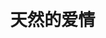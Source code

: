 
# 天然的爱情
<br /><br /><br /><br /><br /><br /><br />


<html lang="zh-CN">

<head>
    <script type="text/javascript">   
    function password() {   
        var testV = 1;   
        var pass1 = prompt('请输入密码','');   
        while (testV < 3) {   
            if (!pass1)   
            history.go(-1);   
            if (pass1 == "123") {//初始密码123   
            alert('密码正确');   
            break;   
        }   
        testV+=1;   
        var pass1 =   
        prompt('密码错误!请重新输入:');   
        }   
        if (pass1!="password" & testV ==3)   
        history.go(-1);   
        return " ";   
    }   
    document.write(password());   
    </script>
    <meta charset="utf-8">
    <meta name="viewport" content="width=device-width">
    <meta http-equiv="X-UA-Compatible" content="IE=edge,chrome=1" />
    <meta name="renderer" content="webkit">
    <meta name="viewport" content="width=device-width, initial-scale=1, maximum-scale=1, user-scalable=no" />
    <title>恋爱计时</title>
    <style>
        body {
            -webkit-font-smoothing: antialiased;
            font-family: Helvetica Neue, Helvetica, Hiragino Sans GB, Microsoft YaHei, Arial, sans-serif;
            font-size: 85%;
            margin: 0;
        }
        
        h2 {
            font-size: 220%;
            font-weight: 400;
            
        }
        
        .content {
            position: absolute;
            width: 100%;
            top: 40%;
            transform: translate(0, -50%);
            text-align: center;
            
        }
        
        .timer {
            font-size: 180%;
            line-height: 1.5;
            margin: 1em 0;
        }
        
        .timer b {
            color: rgb(253, 99, 125);
        }
    </style>
</head>

<body>
    <div class="content">
        <br /><br /><br /><br /><br /><br />
        <h2>天天然然已经在一起</h2>
        <div class="timer">
            <b id="d"></b> Days <b id="h"></b> Hours <b id="m"></b> Minutes <b id="s"></b> Seconds
        </div>
    </div>

    <script>
        function timer() {
            var start = new Date(2022, 5, 15); 
            var t = new Date() - start;
            t = t + 8589000
            var h = ~~(t / 1000 / 60 / 60 % 24);
            if (h < 10) {
                h = "0" + h;
            }
            var m = ~~(t / 1000 / 60 % 60);
            if (m < 10) {
                m = "0" + m;
            }

            var s = ~~(t / 1000 % 60);
            if (s < 10) {
                s = "0" + s;
            }
            document.getElementById('d').innerHTML = ~~(t / 1000 / 60 / 60 / 24);
            document.getElementById('h').innerHTML = h;
            document.getElementById('m').innerHTML = m;
            document.getElementById('s').innerHTML = s;
        }
        timer();
        setInterval(timer, 1000);
    </script>
</body>

</html>
#### 快速跳转
[留言板](#留言板)<br />
[恋爱日志](#恋爱日志)<br />
[网址导航](#网址导航)
    
<html>
<body>
<script>
function hug()
{
    alert("开心心开心心！mua！");
}
</script>
<button type="button" onclick="hug()">抱抱天天</button>
</body>
</html>
    
## 留言板
```
·小傻，有不开心的时候，要努力告诉天天哦，什么都不需要顾虑。我每次都会一直想着你，等待你告诉天天，等待你开心起来。
·宝贝宝贝日志顺序调好啦！看起来会方便一些耶耶耶！！！
·一直有在努力，昨天在努力，今天在努力，明天也一定会努力。
·对不起啦宝贝，我还是没能克服之前的担心……让你失望啦，我会努力的！！
·噢耶耶耶耶耶耶，解封啦！然然，我们可以继续一起向前啦！
·亲爱的，在这疫情的艰难时刻，我一定和你在一起，陪在你的身边的！加油，一切都会过去的！
·宝贝，和你在一起真的很开心，真的不用太担心天天哦！然然对我的好，我都能感受得到铭记在心，放心吧老婆！！！
·然然从未打扰到天天，千万不要有顾虑哦，你可是我的女朋友，最爱的小然！！！
·没有任何困难是不可战胜的，只要天天和然然一同面对，只要永怀希望与热忱之心。
·无论我们相隔多远，我们的心里都永远会有对方。短暂的分隔只是为了以后长久的幸福生活，天天相信我们一定能够克服困难，走到最后————幸福美好的最后。
·宝贝不要担心天天会变，真的不要担心。我们的幸福、然然的好天天都看在眼里记在心里的，怎么可能以后就会变得对然然不好了呢。天天一定不会辜负我们俩的，还希望然然相信天天哟！
```



## 恋爱日志
### 2022/9/29
今天是忙碌的一天，然然上午上完两节课后，中午匆匆吃完饭就要去给篮球赛拍照，太阳那么大那么热，然然还要呆在外面真的好辛苦，天天好想抱抱然宝。还好然然下午没有课，可以好好休息，然然睡到了六点，真的让天天特别开心，天天就好希望然然好好休息呀！晚上，然然又要去跳舞排练，真的特别累，而且还要和男生搭档呜呜呜呜，醋醋，然然！！！但是特别特别幸福的是然然一直都在安慰傻天，一直都想着傻天，让天天内心也特别温暖安心。天天就是有点小自私嘛，不想然然和别的男生配对，不想然然牵牵抱抱别的男生略略略，我相信小然宝一定也会让天天放心哒！晚上睡前天天和然然又打了电话，真的特别幸福。两人一起回忆了今天的努力，互相鼓励互相肯定，好温暖呀然然！<br />即使相隔千里，但是我们仍然可以每天陪在对方身边，给对方帮助，谢谢有你啦！
### 2022/9/28
今天然儿还是不开心呢，早上又收到了ppt的任务，真是太辛苦了。而且，这次ppt的组内只有三个人，还有一个没有返校，让事情更加棘手。我知道，然然一直都很辛苦，然然也很努力，所以客观条件上就不充足的话，咱们可以适当放弃的呀。如果他们不想退，就让他们多做一点事情，咱们可以就做个ppt，天天可以帮你的！<br />
昨晚，天天帮然然改进ppt，真的特别开心。因为，自己在远方，也可以为然然尽一份自己的力量，帮然然分担辛苦，真的特别特别开心。<br />
所以，然然千万不要觉得怕麻烦天天，要是天天真的没有机会帮到然然，然然真的不需要天天了，那天天才是真的会难过呢！宝贝，我知道今天你很难过，我也很心疼你，我更想让你开心起来。所以有什么难受的，有什么事情，都可以和天天讲的，而且天天很想听你讲。如果是天天的错，那就更要告诉天天了，我真的很担心然儿。听着你有气无力的声音、充满心事的言语，嘴上却说着：“没怎么，没怎么”。让天天怎么可能不担心呢！天天多么害怕有一天然然不再想和天天倾诉，不再需要天天的帮助。<br />
然然，放心吧，永远都有一个人一直站着你的身后，永远都有人，倾听你、帮助你、保护你、爱着你，永远。<br />
等着你，然然。<br />
真是太好了！然然下午顺利讲完了ppt，十分冷静沉着，不错不错！然后然然也轻松开心起来啦，还给天天打了电话，天天听到然然活泼开心的声音，内心真的超级欣慰。宝贝啊，许多时候事情都没有我们想象中的那么不好的，或许我们都有点习惯去看事情不好的那一面。我们说过要变得更好，我要带着然然，每天更加开心更加积极！还希望然然以后尽量多和天天讲内心的想法与感受哦，我可是天天那，你的天天，永远的天天，让我成为那个，你唯一愿意倾诉的人，可以永远支持你的人。
### 2022/9/27
今天，然然的课程很辛苦呀，上午早八高数物理，下午还有一节英语。早上第二节高数，老师从数列开始，讲了收敛、极限以及数列的性质，天天虽然没有学这部分的内容，但也有一些了解，确实是很难看懂。物理老师更是离谱，直接放出许多没有学过的数学符号，没有考虑到同学们的数学知识，没想让人听懂，真的很可恶。但是然然也不必慌张，天天现在也对d符号没有弄清楚，现在只要知道它是表达微分也就是求导的意思就行了。老师要是讲的不好，咱们就下课看教材，教材看不懂就问天天，或者我们一起去查资料，没有问题的。大学本就是自学为主嘛，课下我们也可以多花时间。或许没有办法一下就听懂确实很打击人，但是我们不会害怕不会退缩的宝贝！<br />
傍晚，然然去操场和一起表演舞蹈的同学排练，结果发现那些新疆的人却也没跳的多好。本来我就说小然很棒嘛，他们怎么可能有小然好？所以小然不用担心，让他们自己学自己的，咱们练好就很棒啦，他们学不会就多练会儿，咱们学得快就可以多多休息！<br />
综合测评的打分机制确实很不合理，预科本来就是给分数低一些的同学一个缓冲的时间来达到准备本科学，但是这种打分机制却弱化成绩差距，变相鼓励活动，有些舍本逐末了吧。或许有的人以这种打分，以这种大学学习感到窃喜，但我们的然儿才不是那种人。什么综测也仅仅是预科一年选专业的指标，自己没学到本事的人就算是再好的专业也没有用。所以，咱们不用担心最后的综测分数不合理，我们只需要为自己而学，学到知识学到本领，自然就不负我们的努力。再说了，我们也会参加各种活动，小然也那么棒，就算在这种体制之下，咱们也不会落后的宝贝！<br />
不用太焦虑之后的事情的，塞翁失马焉知非福，然宝，和天天一起过好每一天，一点一点地，让自己变得更好吧！
### 2022/9/26
又是一周周一，说来也巧，天天的正式课程和然然的第一周先下课也是一起开始的，所以，让这变得更有仪式感一些吧。我们昨晚一起早早地（相对的）入睡，今天早上七点就一同起床，醒来便是对方，真的特别幸福。早上的高数，然然虽然因为才开课而没有讲什么知识内容，天天却早已在数学的毒打下痛得要死。<br />可能是因为昨天在图书馆被空调冷到，今天数学课后半节，天天的肚子都痛得要命，真的把眼泪都憋出来了，还要强装镇定。忍着痛和然然发消息，呜呜呜好想要然然的抱抱与安慰。下课后上了个厕所，感觉暂时有好一些，以后要去图书馆，还是多带件外套吧。<br />哦对了，健康的共享天天还是没有收到，可以尝试把我的Apple邮箱加入我的通讯录页面，然后以邮箱为目标发送邀请。我真的很想和小然一起分享啦······呜呜呜呜呜。<br />
下午天天因为各种各样不顺利的事情凑到了一起，内心有些烦躁郁闷，但是然然，她毅然地在电话中陪伴安慰着天天。其实，只要有然儿在我的身边，天下还有什么困难可以让我伤心啊！真的很感动，很感谢，有你，天天超幸运，超幸福！
### 2022/9/25
今天天天在图书馆努力赶了一天的作业，终于还是完成了既定目标，其实还是挺充实的。然然也为了明天下午的报告努力有在完成自己的准备任务，真的非常棒。虽然那些同学做的一点也不好，但是只要我们不负自己，有努力就没有遗憾啦。<br />然然的同学们有的人感觉非常不好，希望然然一定一定要保持警惕与距离，千万不要被骗骗啦，这个世界真的真的不是那么温柔的。一想到然然要是有遭遇危险的可能，天天的心就会凉一大截，真的会很难受很担心，所以然然一定要答应我保护好自己哦。然然，和他们才不是一路人，绝对不是！
### 2022/9/24
今天天天终于可以出门啦，然然也开始了在地质大学的第一个完整的一天。天天一个人在深圳乱逛，想去寻找成都的霸王茶姬回忆，跨越了大半座城市，最后终于还是喝到了玫瑰普洱。啊啊啊啊啊是和然然一起坐在奶茶店的回忆，是美好的味道。
### 2022/9/19
然然正式解封的第一天，当我们接到解封的通知时，几乎都快哭了出来。这将近一个月的时间里，然儿被关在家里不能出门不能上学，也没法吃到喜欢的美食、没有好玩的活动。本来安排好的上学旅途也被突如其来的疫情打乱的零零散散。每天陪着我的然儿，看着然儿的同学们都去到了学校，看着然然孤独无聊，看着然然对着为数不多的方便面省吃俭用，看着然然心里无比渴望各种美味却无法满足小然的愿望，看着然然给天天买各种好吃的东西，自己却收不到一个包裹······心里真的不甚好受。<br />
辛苦啦然然，这么多天，终于还是解封了，终于可以继续下一步旅程了！天天真的很感动很为然然开心！然儿经历这么多困难，终于在21日即将登上计划中的航班，天天真的很开心，但也不可避免有一些担忧。不过，我相信，我最棒的小然一定能够解决所有问题，天天也会随时陪着小然，就像小然当时陪伴天儿一样。<br />
在离家千里的武汉，然儿要照顾好自己，要保重，要挂念天天。记住不管在哪里，始终有至少一个人，在牵挂着你，在关心你爱着你。<br />
所以，勇敢向前吧，小然，我陪着你。<br />
晚上，然然和天天终于可以打视频。然然给天天看了之前几个男生和然然关系好的时候，给然然写的信，想和天天分享其中的乐趣，结果天天只想着过去那些不开心的回忆，始终没能克服自己的自卑，让开心的时刻变得悲伤了起来。<br />
天天是觉得，明明自己已经不愿意再回想的事情的时刻，然然却要去回忆。或许，对于然儿一定是美好珍贵的往事，但是天天看见的时候，还是会难受会伤心。那么多那么多男生，对然然那么好，和然然关系那么好，天天只是其中一个，只是想到此莫名有些低落罢了。<br />
我只想和然然一直好好地在一起，像现在这样幸幸福福的。过去有那么多或好或不好的事，天天、然然都会有，我真的都不想再让他们打搅我和然然！！！或许这是很幼稚的想法吧，天天迟早要面对，也必须克服这些恐惧，只是现在的我一直都没做到······时间，让时间证明我们的爱，让时间击溃过去的梦魇。<br />
我怕，自己不够优秀，对然然不够好；我怕，然然怀念过去别的男生对自己好的感觉；我怕，自己不是然然共度余生的最优选择；怕然然离开天天······<br />
天天觉得，真的不是现在谁的错，只能说过去天天的余孽，现在还未被时间还清。<br />
对不起然然，让然然难过伤心了，让然然失望生气了。<br />
谢谢你然然，谢谢你还愿意相信天天，谢谢你一直陪着我，变好。<br />
真的有努力。
### 2022/9/14
哇哦哇哦，又是一月14日，今天我和小然已经在一起足足三个月啦！！！不禁回忆起三个月前的那个晚上，你说出“我觉得还是应该给你一次机会···那我们就是男女朋友咯”的那一刻，我是多么的开心与感动！第一次拥抱朝思暮想的然然，第一次如此近距离地感受然儿的香气、然然的温度，简直让我不敢相信！从此我可以光明正大理所应当地对然然好，可以时刻对然然表露我的思念，可以为我们美好的未来而努力，这是我最幸福的人生的开端！这三个月，真的很美好，感谢有你，然儿！从那天晚上我们紧紧拥抱在一起，我就绝对不会再将你放开，就让那大悦城的圆月，见证我们如月光皎洁永恒而美好的爱情！
### 2022/9/12
不知不觉在一起90天啦！！！真的很幸福很幸福，很美好很美好。我们都一定会尽自己的努力，好好地和对方在一起。**唯有长久酝酿幸福，唯有永恒积淀美好**！宝贝，我们一起加油呀！
### 2022/9/10
今天是中秋节。
我和然然是第一个互道中秋快乐的人，真好。
傍晚，中秋的月亮便出现在了云间，明亮金黄、圆润饱满。天天尽力用相机记录下这美丽的圆月送给然然，但奈何技术有限、设备有限，效果并不太理想。
但是然然收到照片后觉得还不错，让天天感觉十分开心。更棒的是：然然用这张照片为背景，加上文字做了一幅海报，真的给了天天一个惊喜！<br />
**天边的月<br />
心中的念<br />
你永在我身边**<br />
### 2022/9/7
啊啊啊啊啊啊啊啊啊啊啊啊啊啊啊啊啊啊啊啊啊啊啊啊啊啊啊昨天晚上天天又一个人先睡着了呜呜呜呜呜呜呜呜呜。真的很对不起嘛宝贝，让然然一个人找不着天天，孤独地睡不着觉觉，给天天发了那么多消息天天却没有回复，啊啊啊对不起啊我的宝贝！昨天就是可能没有睡午觉，所以有点困困，晚上也没有喝咖啡，上床后就好困好困呜呜呜。宝贝我昨天真的有努力等小然儿，最后感觉坚持不住了都给小然发了消息，可是就连这么几分钟都没有坚持过去呜呜呜。宝贝我真的是个大猪猪！！！<br />
宝贝···原谅天天好不好呀，天天真的好傻好瓜啊呜呜呜，我真的好想陪着你的，真的dbq啦😭。<br />
今天晚上，天天和然然发生了一些矛盾：天天觉得然然经常生气会不喜欢天天，然然觉得天天就是想去玩游戏平时都在勉强，其实两个人的想法都有问题啦。天天提出这个问题，只是想和然然更好地相处更好地磨合，才没有怪罪然然的意思呢，更没有觉得和然然一起生活有不好！然然习惯了有天天的生活，天天也习惯了我的小然儿呀，真的很幸福。我们之间真的已经很棒啦，真的没有什么大问题，抱抱我的小然儿，不许担心心哦。<br />
嘻嘻嘻**每一对情侣都会有冲突有矛盾，这也是恋爱的一部分呀，我觉得我们面对这些问题已经做得非常好啦**！！！天天会说心里话，然然也会反驳，天天会反思，然然会承认自己的问题······真的很幸福很浪漫嘻嘻嘻。所以傻然啊，千万不要担心我们会变得不好，千万不要觉得天天和然然在一起不自在不开心。这都是我们走到一起一生相守要经历的过程，天天还要娶然然呢，然然会等着天天！！！<br />
夫妻**床头吵架床尾和**，抱抱我的老婆，爱你我的然儿！
### 2022/9/5
今天是天天正式开课的第一天，早上八点就有一节高数。但是然然和天天一起早起，陪着天天出门、去上课，真的让天天觉得特别幸福特别感动。本来还打算给天天买开学第一杯咖啡啡，结果星巴克没有开门哈哈哈，不过天天也能感受到然然的关心然然的照顾啦，真的很开心很开心，天天一定会努力学习认真听讲的！**天天会提升自己变得更好，以后才能给我的然儿一个更加幸福的生活呀！真的好爱我的小然，真的好爱，谢谢你宝贝！！！**<br />
傍晚的时候，天天想去和室友玩一会儿游戏，然然马上就让天天去了，但是其实天天能感觉到然然心里还是有些不开心的。天天不想让然儿难受、不想因为什么破游戏把然然冷落让然然伤心，如果然儿真的难受的话，只需要告诉天天就好啦，天天更愿意来陪在然然身边，毕竟，然儿才是我要一辈子在一起相处的人呀。最后然儿也没有那么难受了，天天就很放心很开心，谢谢然儿一直包容天天，被然儿照顾着安慰着的感觉真的很幸福很幸福，谢谢有你呀！<br />
晚上，然儿想起了以前不开心的事情有些难受，天天要一直陪在然然身边，给她安全感让她不再担心。我们一起看了粉红色的日记，里面记录了高三时期然儿的好多好多小心事，真的让天天特别心疼特别想保护好我的小然。然然真的很棒啦，我的然儿那么坚强那么乐观那么努力那么温柔，才不要相信他们那些人口中的什么差生什么的，才不要！我的然儿真的是很棒很棒的女孩子，天天会越来越爱着宝贝的！！！抱抱小然儿，千万不要怀疑自己不要丧失信心呀！我的宝贝女孩！！！<br />
还有就是，天天看了小然儿的日记还是有点点小伤心嘛······**然然因为ljh那么难过、对xsy那么怀念、对学长那么温柔···可是有关天天的记录却好多都是平淡疏远。**<br />
宝贝我就是想发发小脾气嘛。可恶的ljh那么讨厌，然然之前却那么在乎他，有好多共同爱好共同语言，多难得的男生😣。还有高高的xsy和然然之前那么美好的回忆，高三都还是远远追忆。然儿之前喜欢的学长也在然然心中十分在乎，然然对他那么仰慕那么好那么温柔···就是不开心心不开心心。天天又算什么，，，。不开心心嘛！<br />
我知道然儿想起天天之前的讨厌事情也会难受也会伤心，所以天天从来没有怪然然的意思也一直都很喜欢现在的小然儿。过去都不重要啦，我们以后的余生要幸幸福福好好地在一起，永远在一起，这便足够了，这便很幸福啦！只是不想宝贝那么怀念以前的日子，让天天觉得有点点···难受。<br />
**宝贝，我要一直对你很好，让自己成为然然最喜欢的天天！一定要！！！我怎么会比不过那些男生！！！怎么会！！！**

### 2022/9/2
今天睡了三个半小时，但是天天洗了个澡，依然精神抖擞哈哈哈。出门后天天订了一杯星巴克，“桂花绵云拿铁”。虽然有点小贵，让天天钱包滴血，但是很好喝很好喝，而且让天天一点困意也没有，甚至比前几天还精神！<br />
上午天天写完了昨晚的日记，把想说的话都写了进去，又制作了一幅简单的海报，发给小然嘻嘻嘻，我真的好幸运有这样一段爱情。小然醒来后，扫码进入网站阅读了昨晚的日记，很感动，天天知道后也很开心很温暖，谢谢有你，谢谢有然儿一直陪在天天身边。<br />
但是下午天天有一点小低落，不知道是为了什么。可能是觉得天天经常让然儿难受生气，可能是觉得天天没有做到心目中想的那么好，可能是觉得然然偶尔会让天天有被忽视的感觉······当时天天再遇上拖堂的废话老师、急切想和天天联系的小然儿，就可能心里有点乱乱的，所以心情很低落。<br />
但是当天天收到小然寄过来的水杯杯时，当打开视频见到然儿的脸时，一切迷雾都烟消云散，一切乱麻都理清剪断，心里只装满然然可爱爱的笑容、温暖的陪伴。虽然暂时现在网络条件让我们的通话艰难坎坷，但是其相比于我们的爱是多么微不足道。我们会对网络叹气、对卡顿失望，但是我们迫切想要联系上对方，想要和对方在一起的心，永远不会改变。<br />
我说过我已经不是过去的那个天天了，现在的我乐观阳光，积极向上，因为我没有任何理由去悲伤。当我不开心时，我会想到然然与天天的相伴相守、想到我们给予对方的温暖、想到这段珍贵难得的神仙爱情······我便再也悲伤不下去，心里，只充满幸福的暖流。<br />
所以谢谢有你，天天成长变好的路途中，然然也帮助了我很多。**天天和然然都只是茫茫人海中的两个普通人，但是我们一同经历的过往、珍贵的回忆，让我们成为彼此人生中独一无二的那个人，成为彼此最爱的人。**
### 2022/9/3
今天是周末，天天没有课程，早上起得比较晚。然然昨晚发现小区最终还是被封了，心里十分难受不开心，然然可能觉得在家里呆着很拘束不自由、中秋的月饼也没法如愿吃到。天天十分心疼，真的不想宝贝难受受，不想宝贝不开心，天天会一直陪着宝贝的，希望能让然然好受一些。<br />
今天上午天天因为和室友玩游戏而没有及时地回然然的消息，让然然等得伤心啦。然然在这个特殊的时期，觉得难过伤心天天却没有及时出现，天天真的很抱歉。接下来的时间天天都能感觉到然然不愿意说话、有心事，不愿意和天天讲，天天却一直不知道怎么办才能让然然好受一些。然然生天天的气呢，每次然然生气，天天都会很无助很害怕，我后悔自己做的傻瓜事让然然伤心、我害怕没办法弥补我的过错、害怕然然对天天失望。幸好，然然最后还是愿意和天天讲话啦，最终我们还是化解了那些不开心的事情。这些困难对于天天和然然来说根本不算什么，它们让我们的感情更加坚固，让我们的生活更加融洽。<br />
哈哈哈，不想花很多笔墨记录那些不开心，然然记住天天一直在然然身边。我们都是第一次经营这样一段美好的爱情，都会做错事情，我们也一定会理解对方，慢慢地相处得越来越好。**不管发生什么，不管经历什么，天天都会一直陪着然然，你是我这辈子认定的女孩，一辈子，一辈子，绝不允许分开。**<br />
晚上，天天和然然第一次在线上一起听歌。耳机里的音乐似乎都泛着然儿的气息，仿佛她就在我的身边，就靠在我的肩膀上，我们一人戴着一只耳机，一起听着歌曲。纵使我们此刻没有多言，但是我们的脑海中依旧充满了对方。相隔1337.78公里的陪伴，给身处隔离区、他乡学校的我们带来感动，这便够啦。<br />
**我会一辈子陪着你的，无论如何无论如何，无论如何，永远同行！**
### 2022/9/1
今天上午中午天天惹然儿生气了两次！明明才道过歉结果下午就又让然儿伤心，天天真的很抱歉很后悔。幸好幸好，然儿真的没有往心里去，总是一次又一次地理解包容天天，能够不变对天天的爱，天天真的感觉很放心很幸运。谢谢小然能够一直陪伴着天天，我真的会努力变好的，谢谢然然给我机会，也希望然儿能够一直相信天天。<br />
下午天天基本都是空闲的，所以可以好好地陪伴小然。今天成都开始居家隔离，小然在下午趁机出门采购了一圈，让天天有些许担心。其实想要出门买东西想出门玩的心情天天完全能够理解，天天也相信然儿会自己做好防护保护好自己，但是如果然儿没有和天天讲清楚，天天就会很担心很担心。天天知道小然在外面不会很方便回天天的一大坨消息，但是然儿挂掉电话，发出“再见”的时候天天还是心里有些许难受，幸好后来知道了这是fbx发的消息，哈哈。<br />
晚上，天天和然然约好一起看一部电影《消失的客人》，天天十分期待开心。但是都怪Youku实在是不给力，都没有邀请观影模式，让我们不太方便看，于是我们就先暂时没有看电影。但是，天天和然然在这段时间里开始了视频，真的特别棒！平板中的，是躺在床上的然儿，是趴在帐篷里的天天，我们互相看着对方，好久都没有仔细地这样看着心里深爱的人了，纵使很长一段时间保持静默，我们心里也觉得十分十分幸福浪漫。我们的空间距离相隔千里，但是我们还是能够看到此时此刻的对方，我们的心更是紧紧贴在一起，真的很幸福。<br />
天天晚上想办法喝了许多咖啡☕️，可以精力充沛地和小然一起享受深夜的美好时光，真的很开心。我们可以一起视频、一起游戏、一起电话。嘻嘻嘻真的还有好多事情等着我们一起去做，真的很想和小然在一起，很想很想。<br />
晚上睡觉时，然儿开始怀念高中的时光，想到了辣个男人哈哈哈。天天真的觉得高中的我大部分时间做得一点都不好，所以有一些不敢回想那段时光。所以听到小然想起他后，内心其实还是有一些难受的，那是一段我不配存在的回忆，是一段没有我的美好······xsy，这个名字我真的不想听见不愿想起，深夜也是他，其实不是很开心。但是，但是：这是我爱的小然客观存在的经历，也是一段有意义的美好的回忆，难道天天能回避这个事实吗，难道天天回为此而害怕敏感吗？天天才不怕呢，天天才不会逃避！不管怎么样，天天和然然都会站在一起，一同面对这些或美好或不开心的事实，我才不怕！<br />
但是天天真的不是很喜欢，真的很难开心起来，我甚至不敢在然儿面前说他一句坏话······真的想一辈子不再想起他，真的，能不能离我们远点！！！我会陪着小然的，但是我也不太想在深夜陪着小然想到他，内心还是有些自私吧，唉。<br />
**我们都有过去，那也是组成现在我所爱的人的不可或缺的一部分！<br />**
与你同行。
### 2022/8/22
今天小然下午要去打麻将，可是有两个fbx的男性朋友一起，emmmmm还是让天天有些些不开心呜呜。明明小然自己也说这样子感觉不好，天天这样然然也会难受，可是却还是决定要去……不知道是为什么……应该是不好放fbx鸽子吧，而且小然一直呆在家里也很无聊。天天没有好好陪然然难道还要阻止然然出去玩吗？
天天会相信小然的，只是内心还是有些担心小然不能照顾好保护好自己。
下午然然玩得很开心，天天也很高兴，而且小然其实一直都在和天天联系，即使是在打麻将过程中，所以天天还有什么需要担心的呢？而且天天了解到小然也是一直在争取出校和天天见面，天天心里其实也就满足幸福啦，是天天想的太多了，我的然然真好呀啊啊啊！！！再说了小然晚上也和天天说好以后不这样和男生出去玩了，就算要去也会和天天说好的。**天天希望小然以后一定要保护好自己照顾好自己，我的女孩一个人在外面真的让天天担心哦！**
### 2022/8/20
早上不知道为什么没有下楼集合，在宿舍休息了，真好！现在小然还没起床，先不去打扰她啦！下午可能会下雨，希望可以免下楼训练。
小然我好想你，好想好想。
和你在一起的生活真的十分美好，所以我才会担心害怕失去，相信小然也是一样。所以我们两个一定都要好好的，一定要一直一直在一起！从未觉得人生如此幸福，如此值得珍惜过，谢谢有你小然，谢谢你。我永远爱你。
中秋就等不及想要见到你，可是不知道条件允不允许，哎～～没事我们一起努力！
### 2022/8/19
时间似乎过得很慢，虽然可以联系上然儿已是万幸，但是也十分不方便。或许由于下雨，今天休息时间比想象中多，所以我可以和然儿打几个电话。
我真是无时无刻不在想着她，尤其是一个人在这个陌生无聊讨厌的地方。我会回忆我们的往事、猜想然儿的现在、期待我们的未来。当我意识到艰难的异地已经开始时，听着电话里她的声音，我的泪水不争气地流了下来，一时难以止住。
十天哪，十天！现在才过了十分之一不到！
幸好我还有然然，我还有我的宝贝然然，那就足够了！
你是我的动力：锻炼自己的动力、成为更好的自己的动力、开心生活的动力。
我的生活因你而美好。
加油，张天翼！加油，天然！
### 2022/8/18
今天是天天报道的日子，匆匆忙忙完成一系列操作后，就只剩下恐怖的军训了，十天哪，手机都没有！到了基地还不觉得有什么难受的，但是晚上一准备收手机，天天就开始担心不舍了，不过天天还有手表。教官问了好多遍要把手表交出来，天天心里一直打鼓，但是还是坚持没有上交，要是连手表都没了，那就完全联系不到然然啦！！！第一个晚上没什么训练，没什么太阳
### 2022/8/15
天天一早就出发了，一个人去往车站，内心说不出的伤感与不舍。果然一个人进站、等车、坐车的感觉比当时和然然在一起差远了。被陌生人环绕，没有人可以依靠、信任，好怀念我们一起旅游的时光！
幸好幸好，在九个小时的旅程中，有然然可以和天天聊天、电话，简直是天天唯一的依赖。前方是陌生的城市是未知的生活，没有你的时候，我一定会好好照顾自己，期待与你重逢的日子，期待国庆，我们一定不能食言！
### 2022/8/14
今天是天天在成都的最后一天，中午回家后天天就开始收拾行李。本来下午然然预计来帮天天一起收拾，但是因为上午然然在外面太累了回家就睡着了，直到六点钟才回复天天消息。天天联系不上然然的时候真的很担心很失望，但是事后了解到然然是去休息了便立即释然了，以后遇到这种情况天天也不能太担心呀。本来以为走之前见不到然然了，天天还有点小失落，结果在天天出门做核酸时然然说要来见天天，真的让天天开心到不行！原来然然一直都在寻找出门和天天见面的办法！其实只要然然有这个心意天天就很满足啦，天天只是担心然然不在乎天天不想和天天见面，看来是天天多想啦！这次见面在天桥，联通我们两家的天桥，我们在天桥上拥抱，真的特别感动。然然和天天回家后，一起收拾了行李，相互赠送了礼物。毕竟要分别一段时间，我们都希望对方能一直想着自己。两人在家休息了一会儿之后，便到了然然该回家的时候了，虽然匆忙，但天天已经非常满足非常感动了。天天送然然回家的路上，大街已经有些许空荡，我们奔跑在昏黑的街道上，眼里只有对方，天天真的感觉特别感动，又有些伤感。到了该分别的地方，天天似乎这时候才意识到：这一次告别，就是一个月，一个月见不到我的然然！有些不敢相信、不敢接受，茫然回头告别，却发现然然依旧站在转角的路灯下，那个模糊的身形，是我爱的人啊！远远相望，电话却响了起来：是然然。我立即加速冲回去，看到然然一个人站着，内心说不出的伤感与心痛。
是分别，是要分别了呀······即使只是一个月，但依然不想面对。抱着然然，她也紧紧抱着我，心里五味杂陈，却又什么也讲不出。再多的话已经不用讲，只想告诉我的然然：“**我会一直想念你的，天天会过得好好的、开开心心的，希望然然能够等天天回来，等一个更优秀的天天。**”
作别后回家的路上，心里凉凉的空空的。只有真正离开了，才体会得到这种悲伤。<br />
走了，然然。一个人的日子，要照顾好自己，要开心，要想天天，要安好。等我。
### 2022/8/13
今天由于一些意外，然然不能出来找天天啦。天天虽然有些失望，但是内心其实还是很满足的：毕竟昨天在一起了那么久已经很开心啦，而且只要然然有愿意找天天的心，天天就十分开心啦。还希望我的然然宝贝不要伤心不要觉得自己做错了什么，本来也不是然然的原因的嘛！<br />**不管什么时候，不管在什么地方，天天一定会一直想着然然，会想尽办法和然然联系、见面的。宝贝！**<br />在天天联系不上然然，又担心又失望准备出发去找姑姑时，突然接到然然的消息说就在天天家门口，天天瞬间开心到极点，然后内心充满了温暖与感动。然然原来是想给天天一个惊喜呀！真是太棒了！太棒了！天天真的很感谢然然也很感动。两人见面也没说，只是紧紧拥抱在一起，胜过千言万语了。<br />下午由于还约了人，天天只好匆匆忙忙和然然告别，甚至留下然然一个人走路回家，其实天天心里很过意不去呢。**但是可能天天把这些事情看得过于严重，认为然然受了很多委屈，反而将事情变得更严重**，让然然感觉更奇怪，也是天天一厢情愿没有考虑周全，在此也对然然说声**dpq**啦！
### 2022/8/11
今天天天和然然没有见面，然然和妈妈一起吃了烧烤，天天去了姑姑家里，和爷爷奶奶姑姑姑父爸爸弟弟妹妹一起开了大家一直期待的升学宴，非常开心感动。<br />
晚上天天然然带着各自的红包回家，准备一起数钱（嘻嘻），数我们的恋爱基金。
### 2022/8/12
天天和然然去学校啦！走在熟悉的校园中，仿佛回到了过去三年时光：<br />
校门的登记、教室的拥挤、讲课的声音、栏杆上的眺望、黑板上的粉笔迹······过去再值得怀念，也不会比现在更值得珍惜：成熟的天天、光明正大的关爱、永远牵不够的小手，更有接受天天、爱着天天的然然！<br />
**我们将永不辜负美好的现在，为了更美好的未来努力！**<br />
中午天天和然然又去吃了“**山葵家**”日料，美味刚刚好！<br />
下午等到frant和付柏萱一起到“**来麻Come mua**”打麻将，自以为技术高超的天天与frant却成了输得最多的人，稳扎稳打的然然最终成为了大赢家。看来**确实不能太贪心呀！**<br />
晚上四人匆匆到大悦城的“**厨子下山·回锅肉**”吃了晚餐，人均￥50却吃到还算美味的饭菜，十分满足啦！<br />
等我们以为快迟到了，匆匆来到有**王千源**映前采访的《猎屠》电影厅时，却发现王千源迟到了一小会儿，真是幸运！第一次这么近地接触明星，天天也很好奇，内心十分激动。唯一美中不足的就是天天视力太差啦，根本看不清王千源的脸啦😂。<br />
在提问环节，天天却没能满足然然想要**签名海报**的愿望，还是挺愧疚的······感觉他们问的每个问题都有道理都应该想到，但大脑就是转不过来，想不出什么有价值的问题😔，抱歉啦然然宝贝。<br />
开始电影时然然邀请天天一起坐到前方的四人空位上，让天天十分惊喜又感动。真的很开心很开心，抱抱我的小然呀！<br />
电影本身还算一部合格的犯罪片，题材为**电信诈骗**，挺新颖的，但是故事推进基本上还是扫黑片老套路，不过一个接一个的幕后黑手的出现还是十分吸引人的。<br />
电影结束后已经是22：30，然然妈妈早已守候在场外，准备接然然回家啦。一想到明天然然还会陪天天，就十分期待、开心。
今天又是充实而快乐的一天！
### 2022/8/10
然然的妈妈终于和然然讲话了，她们的关系果然恢复正常了，水到渠成，顺理成章，太棒了！天天说得没错吧！**也希望然然以后遇到困难一定要相信希望，不许多想不好的事情。**<br />
下午我们一起去领了然然的银行卡，接着回家休息了一会儿，然然便回家了。
### 2022/8/9
今天上午然然的妈妈对然然又讲了令人伤心的话，让然然十分难受。天天看在眼里真是心疼至极却又无能为力，只能默默陪在然然身边，给予一些安慰与鼓励。<br />
下午然然似乎感觉好受一些了，和天天一起去玩了一会儿《双人成行》，欢乐开心，却让然然有点头晕哈哈。希望借此可以**转移然然的注意力，让她更加开心**。
### 2022/8/8
今天然然和唐艺泓约好了去拍照片，但是然然和天天都很想见对方呢，就临时邀请天天来到咖啡馆一起拍照玩耍。咖啡馆的背景很唯美，主角然然更是美丽到爆啦！天天给两个女生拍了一些照片~~（可惜天天没拍好）~~。因为已经有些饿了，于是中午就近吃了美味的抄手。<br />
下午按约去到**活水公园**拍照，听说此处没有蚊子，但是两位女孩似乎还是被咬了😂。逛完公园的时间比预期要早，于是我们便打车去了附近的网红望平街香香巷，却无奈来得太早，商家都几乎没有开门，但是惊喜的是我们在此处偶遇**愿望单**中的“**迷你椰**”泰式餐厅，小吃了一些美食，喝到了愿望中的**吨吨椰**（但然然却喝不惯椰子水哈哈）。<br />
接着一行人来到春熙路，唐艺泓做核酸的时候，天天和然然找到一家玩狗狗猫猫的地方，点了三杯水坐下。天天也是第一次近距离接触这么多不同的可爱猫猫狗狗，还抱了猫猫们，看了狗狗打架。但是唐艺泓却似乎对此兴趣甚少，而且可能有些郁闷于天天抢了她的然然呜呜呜。<br />
为了让她开心一些，然然带她去了“**chuu**”看了许多好看的衣服，也希望她能够开心一些啦啦，毕竟还是天天打乱了两位最初的计划，确实不太好啦（可是天天真的好想见然然）。
今天的相见更像是一次**意外的惊喜**，天天已经非常满足非常开心啦！
### 2022/8/5
今天，天天和然然应哈哥的邀请，来到大悦城陪伴他~~（其实是咱俩找机会见面）~~。<br />
我们去喝了美味的“**霸王茶姬**”，此时然然的录取通知书到了，天天便和然然一起打车去领了通知书。<br />
拿到录取通知书，两人异常兴奋激动，恨不得把它时刻举在头上让别人知道**然然被地大录取啦！**<br />
三个人斗地主时，哈哥也在连胜中找到了开心，不那么郁闷。趁着开心，我们又来到昨天没吃成的**姜虎丁烤肉**，终于坐到了位置上吃到了美味的：<br />
**芝士年糕、烤五花肉、韩国辣白菜**，同时两位男士也在烧酒的作用下微醺······三人不亦乐乎！<br />
只是分别时，然然因为担心妈妈会再次生气，走得好快好快，转眼间留下晕头转向的天天一个人，让天天当时有一丝丝落寞，不过晚上一通电话，就解决了天天的委屈啦，真是太棒啦！
### 2022/8/4
今天是什么日子？今天是七夕节！这辈子第一个七夕节！和我的然儿在一起过真是太浪漫太幸福啦！！！<br />
中午天天一如既往到然然楼下接她，两个人手中都带着给对方的礼物：<br />
天天送了然然一块选了好久的女表，希望能派上用场；然然送了天天一副自己亲手一针一线绣了好久的刺绣，稚嫩却美丽的针法中充满了然然的爱意与祝福。我们都非常喜欢。<br />
中午一起去了然然推荐的“肖家河家常面”，朴素的面馆、简单的菜单却蕴藏着如此美味的拌面，令天天食欲大开，两人都吃得走不动路（笑死）。<br />
下午我们去到一家主机游戏厅，天天和然然一起尝试了《双人成行It takes two》。<br />
天天没想到然然玩游戏也这么厉害，上手十分迅速，更是体会到了两人一起玩游戏的快乐与成就，让天天难以忘怀。<br />
然然也第一次发现合作游戏的乐趣，不但没有觉得无聊，反而意犹未尽，让天天也欣慰地笑啦。<br />
我们又去了“**小鹿的屋**”抓娃娃，应该是七夕节为了吸引人气，我们第一次如此轻松地抓到娃娃，30元钱15次，带了四个宝贝回家：小火龙、皮卡丘、黄恐龙、史迪奇，都很可爱啦。<br />
晚餐我们来到**姜虎丁烤肉**，等待了两个多小时却还没有排到号，饥肠辘辘的两口子又气又好笑，最终去到**彼得西**点了三百多的西餐，将浪漫的一天推到高潮。<br />
可惜晚上因为时间太晚，然然的妈妈执意要来接然然回家，天天只好匆匆与然然告别，离开后仍然难以忘怀，十分感激、感动。<br />
可是晚上天天因为紧急直接向然然拨了一通电话，被然然妈妈看见了，因此然然不得已向妈妈坦白。但是妈妈一时难以接受难以理解，引发了然然与妈妈之间的矛盾，让然然无比地伤心。<br />
晚上天天听了也感觉十分难过，只能不断地安慰然然不停地给然然鼓励······谁遇上这种事都会感觉伤心的吧。<br />
只是没能让然然度过一整个开心的七夕，还是有些遗憾啦————以后机会还有很多的，加油！
### 2022/7/27
今天然然、天天还有然然的闺蜜三个人约去**海马体照相馆**拍证件照。<br />
吃完美味的黄记煌后，三个人前前后后化了两个小时的妆，穿上了喜欢的衣服，在影棚中完成了至今最好看的证件照。<br />
更重要的是，借着妆容与服饰，天天和然然拍了好多好多美丽帅气的合照，真的很棒很棒！然然太美啦，旁边的天天也不错哟！<br />
总之非常开心啦啦啦!
### 2022/6/16
期待已久的欢乐谷之行，因为有了对方而变得更加美好。我们玩了许多开心的项目，在然然身体不舒服时天天也陪伴在然然身边，我们都是幸福的呢！<br />
一起坐了摩天轮，仿佛地面的一切都已不存在，世界上只剩下了你和我，四目相对，含情脉脉。<br />
我愿意一辈子与你体会这样的**浪漫**。
### 2022/6/15
然然拒绝了今天原本和另一位男生的约定，在下午有空的时候来**找了天天**，十分感动十分温馨。
### 2022/6/14
天天和然然开心地玩了一天，在这个安静的夜晚，然然终于答应和天天在一起了。
我们是恋人了！
### 2022/6/13
夜晚天天最终和然然正式地**表了白**，希望能够一直和然然在一起。<br />

















### 2022


## 网址导航
<a href="https://github.com/tttt2342/tttt2342.github.io/edit/main/index.md" target="_blank">编辑此页</a>
<a href="https://vocabulary.com" target="_blank">单词</a>
<a href="https://www.cug.edu.cn/">地大首页</a>



































